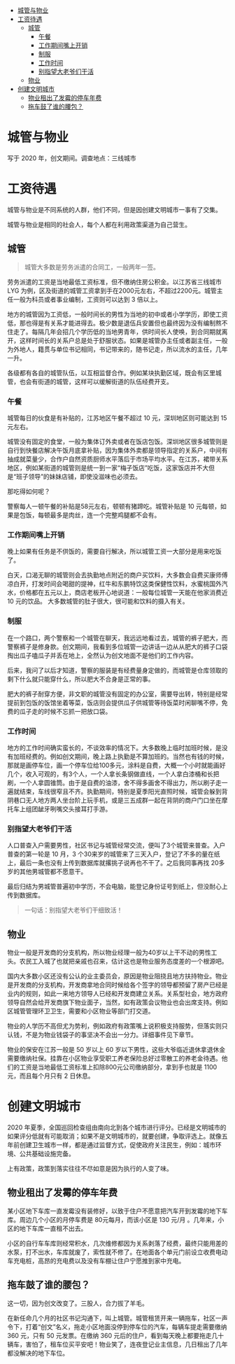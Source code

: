 <!-- TOC -->

- [城管与物业](#城管与物业)
- [工资待遇](#工资待遇)
  - [城管](#城管)
    - [午餐](#午餐)
    - [工作期间嘴上开销](#工作期间嘴上开销)
    - [制服](#制服)
    - [工作时间](#工作时间)
    - [别指望大老爷们干活](#别指望大老爷们干活)
  - [物业](#物业)
- [创建文明城市](#创建文明城市)
  - [物业租出了发霉的停车年费](#物业租出了发霉的停车年费)
  - [拖车鼓了谁的腰包？](#拖车鼓了谁的腰包)

<!-- /TOC -->





# 城管与物业

写于 2020 年，创文期间。调查地点：三线城市

# 工资待遇

城管与物业是不同系统的人群，他们不同，但是因创建文明城市一事有了交集。

城管与物业是相同的社会人，每个人都在利用政策渠道为自己营生。

## 城管

>城管大多数是劳务派遣的合同工，一般两年一签。

劳务派遣的工资是当地最低工资标准，但不缴纳住房公积金。以江苏省三线城市 LYG 为例，区及街道的城管工资拿到手在2000元左右，不超过2200元。城管主任一般为科员或者事业编制，工资则可以达到 3 倍以上。

地方的城管因为工资低，一般时间长的男性为当地的初中或者小学学历，即使工资低，那也得是有关系才能进得去。极少数是退伍兵安置但也最终因为没有编制熬不住走了。每隔几年会招几个学历低的当地男青年，供时间长人使唤，到合同期就离开，这样时间长的关系户总是处于舒服状态。如果是城管办主任或者副主任，一般为外地人，籍贯与单位书记相同，书记带来的，随书记走，所以流水的主任，几年一升。

各级都有各自的城管队伍，以互相监督合作。例如某块执勤区域，既会有区里城管，也会有街道的城管，这样可以缓解街道的队伍经费开支。


### 午餐

城管每日的伙食是有补贴的，江苏地区午餐不超过 10 元，深圳地区则可能达到 15 元左右。

城管没有固定的食堂，一般为集体订外卖或者在饭店包饭。深圳地区很多城管则是自行到快餐店解决午饭月底拿补贴，因为集体外卖都是领导指定的关系户，中间有抽成就菜量少，合作户自然资质厨师水平落后于市场平均水平。在江苏，裙带关系地区，例如某街道的城管则是统一到一家“梅子饭店”吃饭，这家饭店并不大但是“班子领导”的妹妹店铺，即使没滋味也必须去。

那吃得如何呢？

警察每人一顿午餐的补贴是58元左右，顿顿有猪蹄吃。城管补贴是 10 元每顿，如果是包饭，每顿最多是肉丝，连一个完整鸡腿都不会有。

### 工作期间嘴上开销

晚上如果有任务是不供饭的，需要自行解决，所以城管工资一大部分是用来吃饭了。

白天，口渴无聊的城管则会去执勤地点附近的商户买饮料，大多数会自费买康师傅凉白开，打发时间会喝甜的提神，红牛和东鹏特饮这类保健性饮料，水蜜桃国外汽水，价格都在五元以上，商店老板开心地说道：一般每位城管一天能在他家消费近 10 元的饮品。  大多数城管的肚子很大，很可能和饮料的摄入有关。


### 制服

在一个路口，两个警察和一个城管在聊天，我远远地看过去，城管的裤子肥大，而警察裤子是修身款。创文期间，我看到多位城管一边讲话一边从从肥大的裤子口袋掏出瓜子嗑瓜子并丢在地上，全然认为创文地面不是他们的工作内容。

后来，我问了以后才知道，警察的服装是有经费量身定做的，而城管是仓库领取的剩下什么就只能穿什么，所以肥大不合身是正常的事。

肥大的裤子耐穿方便，非文职的城管没有固定的办公室，需要导出转，特别是经常提前到包饭的饭馆坐着等菜，饭店则会提供瓜子供城管等待饭菜时闲聊嘴不停，免费的瓜子走的时候不忘抓一把放口袋。

### 工作时间

地方的工作时间确实蛮长的，不谈效率的情况下。大多数晚上临时加班时候，是没有加班经费的。例如创文期间，晚上路上执勤是不算加班的。当然也有钱的时候，那就是画停车位，画一个停车位给100多元，涂料是自费，大概一个小时就能画好几个，收入可观的，有3个人，一个人拿长条钢做直线，一个人拿白漆桶和长把刷，一个人拿圆锥筒。由于是自费的油漆，舍不得多画舍不得出力，所以刷子走一遍就结束，车线很窄且不齐。执勤期间，特别是夏季阳光直照时候，城管会躲到背阴巷口无人地方两人坐台阶上玩手机，或是三五成群一起在背阴的商户门口坐在摩托车上组团龇牙咧嘴交头接耳打手游。

### 别指望大老爷们干活

人口普查入户需要男性，社区书记与城管经常交流，便叫了3个城管来普查。入户普查的第一轮是 10 月，3 个30来岁的城管来了三天入户，登记了不多的量在纸上，最后一条也没有上传到数据库就撂挑子说再也不干了。之后我同事再找 20多岁的其他男城管都不愿意干。

最后归结为男城管普遍初中学历，不会电脑，能登记身份证号到纸上，但没耐心上传到数据库。

>一句话：别指望大老爷们干细致活！

## 物业

物业一般是开发商的分支机构，所以物业经理一般为40岁以上干不动的男性工头。农民工入城了也就把亲戚也召来，估计这也是物业服务态度差的一个根源吧。

国内大多数小区还没有公认的业主委员会，原因是物业阻挠且地方扶持物业。物业是开发商的分支机构，开发商拿地合同时候给各个签字的领导都预留了房产已经是业内的规则，如此一来地方领导人已经和开发商建立关系。关系型社会，地方政府领导自然会给开发商旗下物业面子，当然，如有政策会议物业也会出席支持。例如区城管管理环卫卫生，需要和小区物业等部门打交道。

物业的人学历不高但尤为势利，例如政府有政策嘴上说积极支持服势，但落实则只认钱，不是为物业钱袋子的事坚决不会出一分力。详细事件见下章节。

物业的保安在江苏一般是 50 岁以上 60 岁以下男性，这些大爷临近退休拿退休金需要缴纳社保。挂靠在小区物业享受职工养老保险总好过零散工的养老金待遇。他们的工资是当地最低工资标准上扣除800元公司缴纳部分，拿到手也就是 1100 元，而且每个月只有 2 日休息。

# 创建文明城市

2020 年夏季，全国巡回检查组由南向北到各个城市进行评分。已经是文明城市的如果评分低就有可能取消；如果不是文明城市的，就要创建，争取评选上。就像五年前创建卫生城市一样，都是通过监督方式，促使政府关注民生，例如：城市环境、公共基础设施完备。

上有政策，政策到落实往往不尽如意是因为执行的人变了味。


## 物业租出了发霉的停车年费

某小区地下车库一直发霉没有装修好，以致于住户不愿意把汽车开到发霉的地下车库。周边几个小区的月停车费是 80元每月，而该小区是 130 元/月 。几年来，小区的地下车库一直租不出去。

小区的自行车车库则经常积水，几次维修都因为关系剥落了经费，最终只能用差的水泵，打不出水，车库就废了，索性就不修了。在地面各个单元门前设立收费电动车充电桩，高昂的充电费以及没有车棚让住户宁愿推到家中充电。

## 拖车鼓了谁的腰包？

这一切，因为创文改变了。三股人，合力拔了羊毛。

在新任命几个月的社区书记沟通下，叫上城管。城管租赁开来一辆拖车，社区一声令下，打着“创文”名义，拖走小区地面没停到停车位的汽车，每辆车提走需要缴纳 360 元，只有 50 元发票。在缴纳 360 元后的住户，看到每天晚上都要拖走几十辆车，害怕了，租车位买平安吧！物业笑了，连夜登记业主信息，几日租出了几年都没解决的地下车位。




